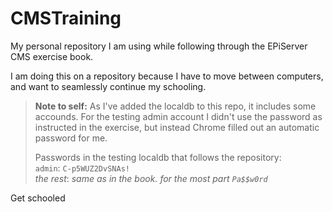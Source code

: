 # CMSTraining

My personal repository I am using while following through the EPiServer CMS exercise book.

I am doing this on a repository because I have to move between computers, and want to seamlessly continue my schooling.

> **Note to self:** As I've added the localdb to this repo, it includes some accounds.
> For the testing admin account I didn't use the password as instructed in the exercise, but instead Chrome filled out an automatic password for me.
>
> Passwords in the testing localdb that follows the repository:  
> `admin`: `C-p5WUZ2DvSNAs!`  
> _the rest_: _same as in the book. for the most part `Pa$$w0rd`_

Get schooled
